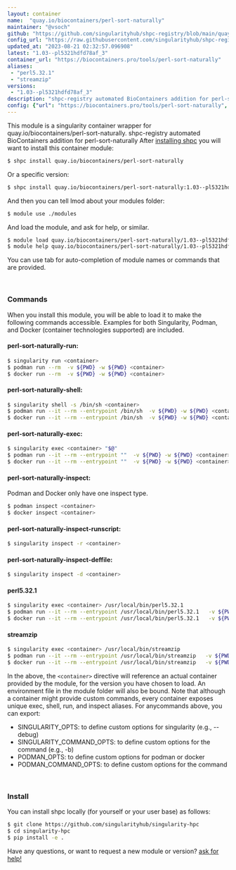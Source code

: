 ```yaml
---
layout: container
name:  "quay.io/biocontainers/perl-sort-naturally"
maintainer: "@vsoch"
github: "https://github.com/singularityhub/shpc-registry/blob/main/quay.io/biocontainers/perl-sort-naturally/container.yaml"
config_url: "https://raw.githubusercontent.com/singularityhub/shpc-registry/main/quay.io/biocontainers/perl-sort-naturally/container.yaml"
updated_at: "2023-08-21 02:32:57.096908"
latest: "1.03--pl5321hdfd78af_3"
container_url: "https://biocontainers.pro/tools/perl-sort-naturally"
aliases:
 - "perl5.32.1"
 - "streamzip"
versions:
 - "1.03--pl5321hdfd78af_3"
description: "shpc-registry automated BioContainers addition for perl-sort-naturally"
config: {"url": "https://biocontainers.pro/tools/perl-sort-naturally", "maintainer": "@vsoch", "description": "shpc-registry automated BioContainers addition for perl-sort-naturally", "latest": {"1.03--pl5321hdfd78af_3": "sha256:91e91163adef2bdfc351be2bd70d6c9cc9d2227a9d2f83ccf003d22b004ac55d"}, "tags": {"1.03--pl5321hdfd78af_3": "sha256:91e91163adef2bdfc351be2bd70d6c9cc9d2227a9d2f83ccf003d22b004ac55d"}, "docker": "quay.io/biocontainers/perl-sort-naturally", "aliases": {"perl5.32.1": "/usr/local/bin/perl5.32.1", "streamzip": "/usr/local/bin/streamzip"}}
---
```


This module is a singularity container wrapper for quay.io/biocontainers/perl-sort-naturally.
shpc-registry automated BioContainers addition for perl-sort-naturally
After [installing shpc](#install) you will want to install this container module:


```bash
$ shpc install quay.io/biocontainers/perl-sort-naturally
```

Or a specific version:

```bash
$ shpc install quay.io/biocontainers/perl-sort-naturally:1.03--pl5321hdfd78af_3
```

And then you can tell lmod about your modules folder:

```bash
$ module use ./modules
```

And load the module, and ask for help, or similar.

```bash
$ module load quay.io/biocontainers/perl-sort-naturally/1.03--pl5321hdfd78af_3
$ module help quay.io/biocontainers/perl-sort-naturally/1.03--pl5321hdfd78af_3
```

You can use tab for auto-completion of module names or commands that are provided.

<br>

### Commands

When you install this module, you will be able to load it to make the following commands accessible.
Examples for both Singularity, Podman, and Docker (container technologies supported) are included.

#### perl-sort-naturally-run:

```bash
$ singularity run <container>
$ podman run --rm  -v ${PWD} -w ${PWD} <container>
$ docker run --rm  -v ${PWD} -w ${PWD} <container>
```

#### perl-sort-naturally-shell:

```bash
$ singularity shell -s /bin/sh <container>
$ podman run --it --rm --entrypoint /bin/sh  -v ${PWD} -w ${PWD} <container>
$ docker run --it --rm --entrypoint /bin/sh  -v ${PWD} -w ${PWD} <container>
```

#### perl-sort-naturally-exec:

```bash
$ singularity exec <container> "$@"
$ podman run --it --rm --entrypoint ""  -v ${PWD} -w ${PWD} <container> "$@"
$ docker run --it --rm --entrypoint ""  -v ${PWD} -w ${PWD} <container> "$@"
```

#### perl-sort-naturally-inspect:

Podman and Docker only have one inspect type.

```bash
$ podman inspect <container>
$ docker inspect <container>
```

#### perl-sort-naturally-inspect-runscript:

```bash
$ singularity inspect -r <container>
```

#### perl-sort-naturally-inspect-deffile:

```bash
$ singularity inspect -d <container>
```


#### perl5.32.1

```bash
$ singularity exec <container> /usr/local/bin/perl5.32.1
$ podman run --it --rm --entrypoint /usr/local/bin/perl5.32.1   -v ${PWD} -w ${PWD} <container> -c " $@"
$ docker run --it --rm --entrypoint /usr/local/bin/perl5.32.1   -v ${PWD} -w ${PWD} <container> -c " $@"
```


#### streamzip

```bash
$ singularity exec <container> /usr/local/bin/streamzip
$ podman run --it --rm --entrypoint /usr/local/bin/streamzip   -v ${PWD} -w ${PWD} <container> -c " $@"
$ docker run --it --rm --entrypoint /usr/local/bin/streamzip   -v ${PWD} -w ${PWD} <container> -c " $@"
```



In the above, the `<container>` directive will reference an actual container provided
by the module, for the version you have chosen to load. An environment file in the
module folder will also be bound. Note that although a container
might provide custom commands, every container exposes unique exec, shell, run, and
inspect aliases. For anycommands above, you can export:

 - SINGULARITY_OPTS: to define custom options for singularity (e.g., --debug)
 - SINGULARITY_COMMAND_OPTS: to define custom options for the command (e.g., -b)
 - PODMAN_OPTS: to define custom options for podman or docker
 - PODMAN_COMMAND_OPTS: to define custom options for the command

<br>

### Install

You can install shpc locally (for yourself or your user base) as follows:

```bash
$ git clone https://github.com/singularityhub/singularity-hpc
$ cd singularity-hpc
$ pip install -e .
```

Have any questions, or want to request a new module or version? [ask for help!](https://github.com/singularityhub/singularity-hpc/issues)